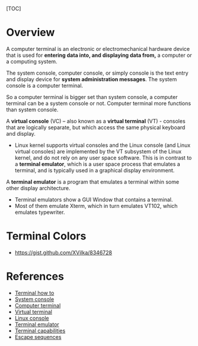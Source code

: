 [TOC]

# Overview

A computer terminal is an electronic or electromechanical hardware
device that is used for **entering data into, and displaying data
from,** a computer or a computing system.

The system console, computer console, or simply console is the text
entry and display device for **system administration messages**. The
system console is a computer terminal.

So a computer terminal is bigger set than system console, a computer
terminal can be a system console or not. Computer terminal more
functions than system console.

A **virtual console** (VC) – also known as a **virtual terminal** (VT) -
consoles that are logically separate, but which access the same physical
keyboard and display.

- Linux kernel supports virtual consoles and the Linux console (and
  Linux virtual consoles) are implemented by the VT subsystem of the
  Linux kernel, and do not rely on any user space software. This is in
  contrast to a **terminal emulator**, which is a user space process
  that emulates a terminal, and is typically used in a graphical display
  environment.

A **terminal emulator** is a program that emulates a terminal within
some other display architecture.

- Terminal emulators show a GUI Window that contains a terminal.
- Most of them emulate Xterm, which in turn emulates VT102, which
  emulates typewriter.


# Terminal Colors

- https://gist.github.com/XVilka/8346728

# References

- [Terminal how to](http://www.tldp.org/HOWTO/Text-Terminal-HOWTO.html)
- [System console](https://en.wikipedia.org/wiki/System_console)
- [Computer terminal](https://en.wikipedia.org/wiki/Computer_terminal)
- [Virtual terminal](https://en.wikipedia.org/wiki/Virtual_console)
- [Linux console](https://en.wikipedia.org/wiki/Linux_console#Virtual_consoles)
- [Terminal emulator](https://en.wikipedia.org/wiki/Terminal_emulator)
- [Terminal capabilities](https://en.wikipedia.org/wiki/Terminal_capabilities)
- [Escape sequences](https://en.wikipedia.org/wiki/Escape_sequence)
